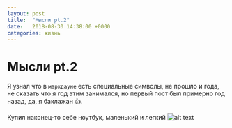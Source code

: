 ```yaml
---
layout: post
title:  "Мысли pt.2"
date:   2018-08-30 14:38:00 +0000
categories: жизнь
---
```

Мысли pt.2
======

Я узнал что в `маркдауне` есть специальные символы, не прошло и года, не сказать что я год этим занимался, но первый пост был примерно год назад, да, я баклажан :+1:.

Купил наконец-то себе ноутбук, маленький и легкий ![alt text](https://img2.goodfon.ru/original/1920x1153/1/a3/stol-noutbuk-ruchka-bloknot-rastenie-ruka-chashka-kofe-pena.jpg)
